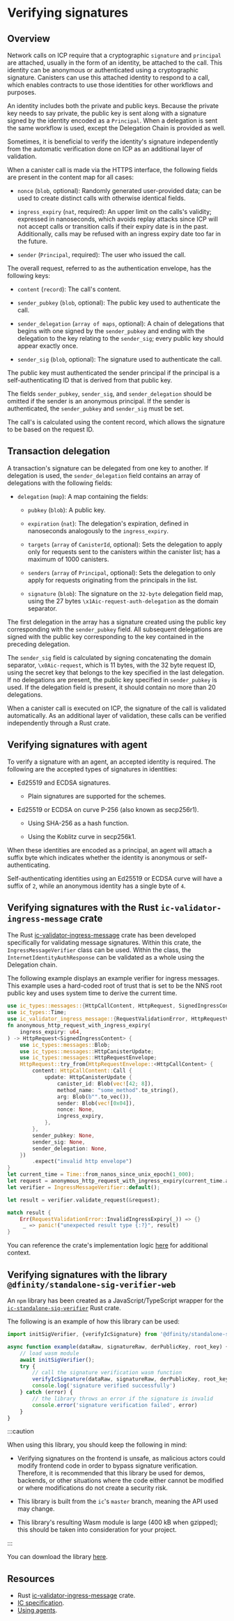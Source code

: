 # Verifying signatures

## Overview

Network calls on ICP require that a cryptographic `signature` and `principal` are attached, usually in the form of an identity, be attached to the call. This identity can be anonymous or authenticated using a cryptographic signature. Canisters can use this attached identity to respond to a call, which enables contracts to use those identities for other workflows and purposes. 

An identity includes both the private and public keys. Because the private key needs to say private, the public key is sent along with a signature signed by the identity encoded as a `Principal`. When a delegation is sent the same workflow is used, except the Delegation Chain is provided as well. 

Sometimes, it is beneficial to verify the identity's signature independently from the automatic verification done on ICP as an additional layer of validation. 

When a canister call is made via the HTTPS interface, the following fields are present in the content map for all cases:

- `nonce` (`blob`, optional): Randomly generated user-provided data; can be used to create distinct calls with otherwise identical fields.

- `ingress_expiry` (`nat`, required): An upper limit on the calls's validity; expressed in nanoseconds, which avoids replay attacks since ICP will not accept calls or transition calls if their expiry date is in the past. Additionally, calls may be refused with an ingress expiry date too far in the future. 

- `sender` (`Principal`, required): The user who issued the call.

The overall request, referred to as the authentication envelope, has the following keys:

- `content` (`record`): The call's content. 

- `sender_pubkey` (`blob`, optional): The public key used to authenticate the call.

- `sender_delegation` (`array of maps`, optional): A chain of delegations that begins with one signed by the `sender_pubkey` and ending with the delegation to the key relating to the `sender_sig`; every public key should appear exactly once. 

- `sender_sig` (`blob`, optional): The signature used to authenticate the call. 

The public key must authenticated the sender principal if the principal is a self-authenticating ID that is derived from that public key. 

The fields `sender_pubkey`, `sender_sig`, and `sender_delegation` should be omitted if the sender is an anonymous principal. If the sender is authenticated, the `sender_pubkey` and `sender_sig` must be set. 

The call's is calculated using the content record, which allows the signature to be based on the request ID. 

## Transaction delegation

A transaction's signature can be delegated from one key to another. If delegation is used, the `sender_delegation` field contains an array of delegations with the following fields:

- `delegation` (`map`): A map containing the fields: 

    - `pubkey` (`blob`): A public key.
    
    - `expiration` (`nat`): The delegation's expiration, defined in nanoseconds analogously to the `ingress_expiry`. 
    
    - `targets` (`array` of `CanisterId`, optional): Sets the delegation to apply only for requests sent to the canisters within the canister list; has a maximum of 1000 canisters.

    - `senders` (`array` of `Principal`, optional): Sets the delegation to only apply for requests originating from the principals in the list.
    
    - `signature` (`blob`): The signature on the `32-byte` delegation field map, using the 27 bytes `\x1Aic-request-auth-delegation` as the domain separator.

The first delegation in the array has a signature created using the public key corresponding with the `sender_pubkey` field. All subsequent delegations are signed with the public key corresponding to the key contained in the preceding delegation.

The `sender_sig` field is calculated by signing concatenating the domain separator, `\x0Aic-request`, which is 11 bytes, with the 32 byte request ID, using the secret key that belongs to the key specified in the last delegation. If no delegations are present, the public key specified in `sender_pubkey` is used.  If the delegation field is present, it should contain no more than 20 delegations.

When a canister call is executed on ICP, the signature of the call is validated automatically. As an additional layer of validation, these calls can be verified independently through a Rust crate. 

## Verifying signatures with agent

To verify a signature with an agent, an accepted identity is required. The following are the accepted types of signatures in identities:

- Ed25519 and ECDSA signatures.

    - Plain signatures are supported for the schemes.

- Ed25519 or ECDSA on curve P-256 (also known as secp256r1).

    - Using SHA-256 as a hash function.

    - Using the Koblitz curve in secp256k1.

When these identities are encoded as a principal, an agent will attach a suffix byte which indicates whether the identity is anonymous or self-authenticating. 

Self-authenticating identities using an Ed25519 or ECDSA curve will have a suffix of `2`, while an anonymous identity has a single byte of `4`. 


## Verifying signatures with the Rust `ic-validator-ingress-message` crate

The Rust [ic-validator-ingress-message](https://github.com/dfinity/ic/tree/master/rs/validator) crate has been developed specifically for validating message signatures. Within this crate, the `IngressMessageVerifier` class can be used. Within the class, the `InternetIdentityAuthResponse` can be validated as a whole using the Delegation chain. 

The following example displays an example verifier for ingress messages. This example uses a hard-coded root of trust that is set to be the NNS root public key and uses system time to derive the current time. 

```rust
use ic_types::messages::{HttpCallContent, HttpRequest, SignedIngressContent};
use ic_types::Time;
use ic_validator_ingress_message::{RequestValidationError, HttpRequestVerifier, IngressMessageVerifier, TimeProvider};
fn anonymous_http_request_with_ingress_expiry(
    ingress_expiry: u64,
) -> HttpRequest<SignedIngressContent> {
    use ic_types::messages::Blob;
    use ic_types::messages::HttpCanisterUpdate;
    use ic_types::messages::HttpRequestEnvelope;
    HttpRequest::try_from(HttpRequestEnvelope::<HttpCallContent> {
        content: HttpCallContent::Call {
            update: HttpCanisterUpdate {
                canister_id: Blob(vec![42; 8]),
                method_name: "some_method".to_string(),
                arg: Blob(b"".to_vec()),
                sender: Blob(vec![0x04]),
                nonce: None,
                ingress_expiry,
            },
        },
        sender_pubkey: None,
        sender_sig: None,
        sender_delegation: None,
    })
        .expect("invalid http envelope")
}
let current_time = Time::from_nanos_since_unix_epoch(1_000);
let request = anonymous_http_request_with_ingress_expiry(current_time.as_nanos_since_unix_epoch());
let verifier = IngressMessageVerifier::default();

let result = verifier.validate_request(&request);

match result {
    Err(RequestValidationError::InvalidIngressExpiry(_)) => {}
     _ => panic!("unexpected result type {:?}", result)
}
```

You can reference the crate's implementation logic [here](https://sourcegraph.com/github.com/dfinity/ic/-/blob/rs/validator/src/ingress_validation.rs?L605) for additional context.

## Verifying signatures with the library `@dfinity/standalone-sig-verifier-web`

An `npm` library has been created as a JavaScript/TypeScript wrapper for the [`ic-standalone-sig-verifier`](https://github.com/dfinity/ic/tree/master/rs/crypto/standalone-sig-verifier) Rust crate. 


The following is an example of how this library can be used: 

```javascript
import initSigVerifier, {verifyIcSignature} from '@dfinity/standalone-sig-verifier-web';

async function example(dataRaw, signatureRaw, derPublicKey, root_key) {
    // load wasm module
    await initSigVerifier(); 
    try {
        // call the signature verification wasm function
        verifyIcSignature(dataRaw, signatureRaw, derPublicKey, root_key);
        console.log('signature verified successfully')
    } catch (error) {
        // the library throws an error if the signature is invalid
        console.error('signature verification failed', error)
    }
}
```

:::caution

When using this library, you should keep the following in mind:

- Verifying signatures on the frontend is unsafe, as malicious actors could modify frontend code in order to bypass signature verification. Therefore, it is recommended that this library be used for demos, backends, or other situations where the code either cannot be modified or where modifications do not create a security risk. 

- This library is built from the `ic`'s `master` branch, meaning the API used may change. 

- This library's resulting Wasm module is large (400 kB when gzipped); this should be taken into consideration for your project. 

:::

You can download the library [here](https://www.npmjs.com/package/@dfinity/standalone-sig-verifier-web).

## Resources

- Rust [ic-validator-ingress-message](https://github.com/dfinity/ic/tree/master/rs/validator) crate.
- [IC specification](/docs/current/references/ic-interface-spec).
- [Using agents](https://internetcomputer.org/docs/current/developer-docs/agents/).
